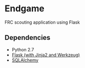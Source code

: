 # Endgame

FRC scouting application using Flask

## Dependencies
* Python 2.7
* [Flask (with Jinja2 and Werkzeug)](http://flask.pocoo.org/)
* [SQLAlchemy](http://www.sqlalchemy.org/)
